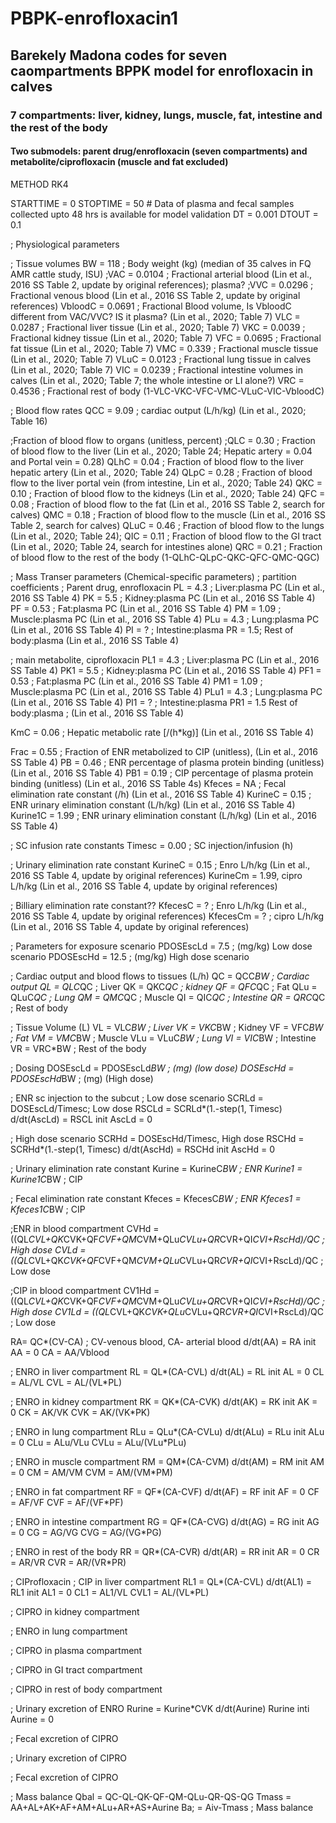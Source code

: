 # PBPK-enrofloxacin1
## Barekely Madona codes for seven caompartments BPPK model for enrofloxacin in calves
### 7 compartments: liver, kidney, lungs, muscle, fat, intestine and the rest of the body
#### Two submodels: parent drug/enrofloxacin (seven compartments) and metabolite/ciprofloxacin (muscle and fat excluded)

METHOD RK4

STARTTIME = 0
STOPTIME = 50 # Data of plasma and fecal samples collected upto 48 hrs is available for model validation
DT = 0.001
DTOUT = 0.1

; Physiological parameters

; Tissue volumes
BW = 118 ; Body weight (kg) (median of 35 calves in FQ AMR cattle study, ISU)
;VAC = 0.0104 ; Fractional arterial blood (Lin et al., 2016 SS Table 2, update by original references); plasma?
;VVC = 0.0296 ; Fractional venous blood (Lin et al., 2016 SS Table 2, update by original references)
VbloodC = 0.0691 ; Fractional Blood volume, Is VbloodC different from VAC/VVC? IS it plasma? (Lin et al., 2020; Table 7)
VLC = 0.0287 ; Fractional liver tissue (Lin et al., 2020; Table 7)
VKC = 0.0039 ; Fractional kidney tissue (Lin et al., 2020; Table 7)
VFC = 0.0695 ; Fractional fat tissue (Lin et al., 2020; Table 7)
VMC = 0.339 ; Fractional muscle tissue (Lin et al., 2020; Table 7)
VLuC = 0.0123 ; Fractional lung tissue in calves (Lin et al., 2020; Table 7)
VIC = 0.0239 ; Fractional intestine volumes in calves (Lin et al., 2020; Table 7; the whole intestine or LI alone?)
VRC = 0.4536 ; Fractional rest of body (1-VLC-VKC-VFC-VMC-VLuC-VIC-VbloodC)

; Blood flow rates
QCC = 9.09 ; cardiac output (L/h/kg) (Lin et al., 2020; Table 16)

;Fraction of blood flow to organs (unitless, percent)
;QLC = 0.30 ; Fraction of blood flow to the liver (Lin et al., 2020; Table 24; Hepatic artery = 0.04 and Portal vein = 0.28)
QLhC = 0.04 ; Fraction of blood flow to the liver hepatic artery (Lin et al., 2020; Table 24)
QLpC = 0.28 ; Fraction of blood flow to the liver portal vein (from intestine, Lin et al., 2020; Table 24)
QKC = 0.10 ; Fraction of blood flow to the kidneys (Lin et al., 2020; Table 24)
QFC = 0.08 ; Fraction of blood flow to the fat (Lin et al., 2016 SS Table 2, search for calves)
QMC = 0.18 ; Fraction of blood flow to the muscle (Lin et al., 2016 SS Table 2, search for calves)
QLuC = 0.46 ; Fraction of blood flow to the lungs (Lin et al., 2020; Table 24);
QIC = 0.11 ; Fraction of blood flow to the GI tract (Lin et al., 2020; Table 24, search for intestines alone)
QRC = 0.21 ; Fraction of blood flow to the rest of the body (1-QLhC-QLpC-QKC-QFC-QMC-QGC)

; Mass Transer parameters (Chemical-specific parameters)
; partition coefficients
; Parent drug, enrofloxacin
PL = 4.3 ; Liver:plasma PC (Lin et al., 2016 SS Table 4)
PK = 5.5 ; Kidney:plasma PC (Lin et al., 2016 SS Table 4)
PF = 0.53 ; Fat:plasma PC (Lin et al., 2016 SS Table 4)
PM = 1.09 ; Muscle:plasma PC (Lin et al., 2016 SS Table 4)
PLu = 4.3 ; Lung:plasma PC (Lin et al., 2016 SS Table 4)
PI = ? ; Intestine:plasma
PR = 1.5; Rest of body:plasma (Lin et al., 2016 SS Table 4)

; main metabolite, ciprofloxacin
PL1 = 4.3 ; Liver:plasma PC (Lin et al., 2016 SS Table 4)
PK1 = 5.5 ; Kidney:plasma PC (Lin et al., 2016 SS Table 4)
PF1 = 0.53 ; Fat:plasma PC (Lin et al., 2016 SS Table 4)
PM1 = 1.09 ; Muscle:plasma PC (Lin et al., 2016 SS Table 4)
PLu1 = 4.3 ; Lung:plasma PC (Lin et al., 2016 SS Table 4)
PI1 = ? ; Intestine:plasma
PR1 = 1.5 Rest of body:plasma  ; (Lin et al., 2016 SS Table 4)

KmC = 0.06 ; Hepatic metabolic rate [/(h*kg)] (Lin et al., 2016 SS Table 4)

Frac = 0.55 ; Fraction of ENR metabolized to CIP (unitless),  (Lin et al., 2016 SS Table 4)
PB = 0.46 ; ENR percentage of plasma protein binding (unitless)  (Lin et al., 2016 SS Table 4)
PB1 = 0.19 ; CIP percentage of plasma protein binding (unitless) (Lin et al., 2016 SS Table 4s)
Kfeces = NA ; Fecal elimination rate constant (/h) (Lin et al., 2016 SS Table 4)
KurineC = 0.15 ; ENR urinary elimination constant (L/h/kg) (Lin et al., 2016 SS Table 4)
Kurine1C = 1.99 ; ENR urinary elimination constant (L/h/kg) (Lin et al., 2016 SS Table 4)

; SC infusion rate constants
Timesc = 0.00 ; SC injection/infusion (h)

; Urinary elimination rate constant
KurineC = 0.15 ; Enro L/h/kg (Lin et al., 2016 SS Table 4, update by original references)
KurineCm = 1.99, cipro L/h/kg (Lin et al., 2016 SS Table 4, update by original references)

; Billiary elimination rate constant??
KfecesC = ? ; Enro L/h/kg (Lin et al., 2016 SS Table 4, update by original references)
KfecesCm = ? ; cipro L/h/kg (Lin et al., 2016 SS Table 4, update by original references)

; Parameters for exposure scenario
PDOSEscLd = 7.5 ; (mg/kg) Low dose scenario 
PDOSEscHd = 12.5 ; (mg/kg) High dose scenario

; Cardiac output and blood flows to tissues (L/h)
QC = QCC*BW ; Cardiac output
QL = QLC*QC ; Liver
QK = QKC*QC ; kidney
QF = QFC*QC ; Fat
QLu = QLuC*QC ; Lung
QM = QMC*QC ; Muscle
QI = QIC*QC ; Intestine
QR = QRC*QC ; Rest of body

; Tissue Volume (L)
VL = VLC*BW ; Liver
VK = VKC*BW ; Kidney
VF = VFC*BW ; Fat
VM = VMC*BW ; Muscle
VLu = VLuC*BW ; Lung
VI = VIC*BW ; Intestine
VR = VRC*BW ; Rest of the body

; Dosing
DOSEscLd = PDOSEscLd*BW ; (mg) (low dose)
DOSEscHd = PDOSEscHd*BW ; (mg) (High dose)

; ENR sc injection to the subcut
; Low dose scenario
SCRLd = DOSEscLd/Timesc; Low dose
RSCLd = SCRLd*(1.-step(1, Timesc)
d/dt(AscLd) = RSCL
init AscLd = 0

; High dose scenario
SCRHd = DOSEscHd/Timesc, High dose
RSCHd = SCRHd*(1.-step(1, Timesc)
d/dt(AscHd) = RSCHd
init AscHd = 0

; Urinary elimination rate constant
Kurine = KurineC*BW ; ENR
Kurine1 = Kurine1C*BW ; CIP

; Fecal elimination rate constant
Kfeces = KfecesC*BW ; ENR
Kfeces1 = Kfeces1C*BW ; CIP

;ENR in blood compartment
CVHd = ((QL*CVL+QK*CVK+QF*CVF+QM*CVM+QLu*CVLu+QR*CVR+QI*CVI+RscHd)/QC ; High dose
CVLd = ((QL*CVL+QK*CVK+QF*CVF+QM*CVM+QLu*CVLu+QR*CVR+QI*CVI+RscLd)/QC ; Low dose

;CIP in blood compartment
CV1Hd = ((QL*CVL+QK*CVK+QF*CVF+QM*CVM+QLu*CVLu+QR*CVR+QI*CVI+RscHd)/QC ; High dose
CV1Ld = ((QL*CVL+QK*CVK+QLu*CVLu+QR*CVR+QI*CVI+RscLd)/QC ; Low dose

RA= QC*(CV-CA) ; CV-venous blood, CA- arterial blood
d/dt(AA) = RA
init AA = 0
CA = AA/Vblood

; ENRO in liver compartment
RL = QL*(CA-CVL)
d/dt(AL) = RL
init AL = 0
CL = AL/VL
CVL = AL/(VL*PL)

; ENRO in kidney compartment
RK = QK*(CA-CVK)
d/dt(AK) = RK
init AK = 0
CK = AK/VK
CVK = AK/(VK*PK)

; ENRO in lung compartment
RLu = QLu*(CA-CVLu)
d/dt(ALu) = RLu
init ALu = 0
CLu = ALu/VLu
CVLu = ALu/(VLu*PLu)

; ENRO in muscle compartment
RM = QM*(CA-CVM)
d/dt(AM) = RM
init AM = 0
CM = AM/VM
CVM = AM/(VM*PM)

; ENRO in fat compartment
RF = QF*(CA-CVF)
d/dt(AF) = RF
init AF = 0
CF = AF/VF
CVF = AF/(VF*PF)

; ENRO in intestine compartment
RG = QF*(CA-CVG)
d/dt(AG) = RG
init AG = 0
CG = AG/VG
CVG = AG/(VG*PG)

; ENRO in rest of the body
RR = QR*(CA-CVR)
d/dt(AR) = RR
init AR = 0
CR = AR/VR
CVR = AR/(VR*PR)

; CIProfloxacin
; CIP in liver compartment
RL1 = QL*(CA-CVL)
d/dt(AL1) = RL1
init AL1 = 0
CL1 = AL1/VL
CVL1 = AL/(VL*PL)

; CIPRO in kidney compartment

; ENRO in lung compartment

; CIPRO in plasma compartment

; CIPRO in GI tract compartment

; CIPRO in rest of body compartment


; Urinary excretion of ENRO
Rurine = Kurine*CVK
d/dt(Aurine) Rurine
inti Aurine = 0

; Fecal excretion of CIPRO

; Urinary excretion of CIPRO

; Fecal excretion of CIPRO

; Mass balance
Qbal = QC-QL-QK-QF-QM-QLu-QR-QS-QG
Tmass = AA+AL+AK+AF+AM+ALu+AR+AS+Aurine
Ba; = Aiv-Tmass ; Mass balance











